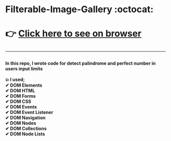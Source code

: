 # Filterable-Image-Gallery  :octocat:
# :point_right: [Click here to see on browser](https://fatihcaliss.github.io/Palindrom-Perfect-Numbers-Lister/)<br><hr>

 <b> In this repo, I wrote code for detect palindrome and perfect number in users input limits  <br><br>
 :boom: I used; <br> 
✔ DOM Elements <br>
✔ DOM HTML <br>
✔ DOM Forms <br>
✔ DOM CSS <br>
✔ DOM Events <br>
✔ DOM Event Listener <br>
✔ DOM Navigation <br>
✔ DOM Nodes <br>
✔ DOM Collections <br>
✔ DOM Node Lists <br> 
 
